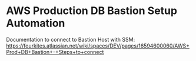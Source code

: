 # AWS Production DB Bastion Setup Automation

Documentation to connect to Bastion Host with SSM: https://fourkites.atlassian.net/wiki/spaces/DEV/pages/16594600060/AWS+Prod+DB+Bastion+-+Steps+to+connect
